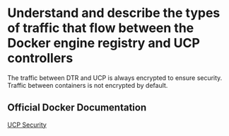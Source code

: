 # Understand and describe the types of traffic that flow between the Docker engine registry and UCP controllers

The traffic between DTR and UCP is always encrypted to ensure security. Traffic between containers is not encrypted by default.

## Official Docker Documentation
[UCP Security](https://success.docker.com/Architecture/Docker_Reference_Architecture%3A_Securing_Docker_EE_and_Security_Best_Practices#ucpsecurity)  
